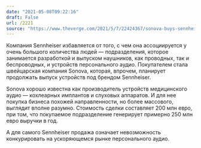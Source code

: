 ```yaml
---
date: "2021-05-08T09:22:16"
draft: False
url: /2221
source: "https://www.theverge.com/2021/5/7/22424367/sonova-buys-sennheiser-consumer-business-headphones-soundbars"
---
```


Компания Sennheiser избавляется от того, с чем она ассоциируется у очень большого количества людей — подразделения, которое занимается разработкой и выпуском наушников, как проводных, так и беспроводных, и устройств персонального аудио. Покупателем стала швейцарская компания Sonova, которая, впрочем, планирует продолжать выпуск устройств под брендом Sennheiser.

Sonova хорошо известна как производитель устройств медицинского аудио — кохлеарных имплантов и слуховых аппаратов. И для нее покупка бизнеса похожей направленности, но более массового, выглядит вполне разумно. Стоимость сделки составляет 200 млн евро, при том, что покупаемое подразделение генерирует примерно 250 млн евро выручки в год. 

А для самого Sennheiser продажа означает невозможность конкурировать на ускоряющемся рынке персонального аудио.
